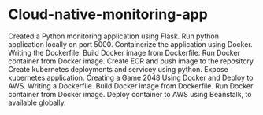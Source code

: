 # Cloud-native-monitoring-app
Created a Python monitoring application using Flask.
Run python application locally on port 5000.
Containerize the application using Docker.
Writing the Dockerfile.
Build Docker image from Dockerfile.
Run Docker container from Docker image.
Create ECR and push image to the repository.
Create kubernetes deployments and servicey using python.
Expose kubernetes application.
Creating a Game 2048 Using Docker and Deploy to AWS.
Writing a Dockerfile.
Build Docker image from Dockerfile.
Run Docker container from Docker image.
Deploy container to AWS using Beanstalk, to available globally.
